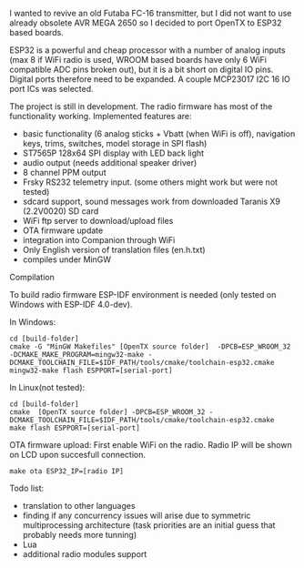 I wanted to revive an old Futaba FC-16 transmitter, but I did not want to use already obsolete AVR MEGA 2650 so I decided to port OpenTX to ESP32 based boards.

ESP32 is a powerful and cheap processor with a number of analog inputs (max 8 if WiFi radio is used, WROOM based boards have only 6 WiFi compatible ADC pins broken out), but it is a bit short on digital IO pins. Digital ports therefore need to be expanded. A couple MCP23017 I2C 16 IO port ICs was selected. 

The project is still in development. The radio firmware has most of the functionality working. Implemented features are:

- basic functionality (6 analog sticks + Vbatt (when WiFi is off), navigation keys, trims, switches, model storage in SPI flash)
- ST7565P 128x64 SPI display with LED back light
- audio output (needs additional speaker driver)
- 8 channel PPM output
- Frsky RS232 telemetry input. (some others might work but were not tested)
- sdcard support, sound messages work from downloaded Taranis X9 (2.2V0020) SD card
- WiFi ftp server to download/upload files
- OTA firmware update
- integration into Companion through WiFi
- Only English version of translation files (en.h.txt)
- compiles under MinGW 

Compilation

To build radio firmware ESP-IDF environment is needed (only tested on Windows with ESP-IDF 4.0-dev). 

In Windows:
```
cd [build-folder]
cmake -G "MinGW Makefiles" [OpenTX source folder]  -DPCB=ESP_WROOM_32  -DCMAKE_MAKE_PROGRAM=mingw32-make -DCMAKE_TOOLCHAIN_FILE=$IDF_PATH/tools/cmake/toolchain-esp32.cmake
mingw32-make flash ESPPORT=[serial-port]  
```
In Linux(not tested):
```
cd [build-folder]
cmake  [OpenTX source folder] -DPCB=ESP_WROOM_32 -DCMAKE_TOOLCHAIN_FILE=$IDF_PATH/tools/cmake/toolchain-esp32.cmake
make flash ESPPORT=[serial-port]  
```

OTA firmware upload:
First enable WiFi on the radio. Radio IP will be shown on LCD upon succesfull connection.
```
make ota ESP32_IP=[radio IP]
```

Todo list:

- translation to other languages
- finding if any concurrency issues will arise due to symmetric multiprocessing architecture (task priorities are an initial guess that probably needs more tunning)
- Lua
- additional radio modules support
